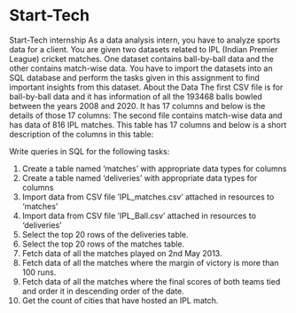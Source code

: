 # Start-Tech
Start-Tech internship
As a data analysis intern, you have to analyze sports data for a client. You are given two datasets
related to IPL (Indian Premier League) cricket matches. One dataset contains ball-by-ball data
and the other contains match-wise data. You have to import the datasets into an SQL database
and perform the tasks given in this assignment to find important insights from this dataset.
About the Data
The first CSV file is for ball-by-ball data and it has information of all the 193468 balls bowled
between the years 2008 and 2020. It has 17 columns and below is the details of those 17
columns:
The second file contains match-wise data and has data of 816 IPL matches. This table has 17 columns and below is a short description of the columns in this table:


Write queries in SQL for the following tasks:
1. Create a table named ‘matches’ with appropriate data types for columns
2. Create a table named ‘deliveries’ with appropriate data types for columns
3. Import data from CSV file ’IPL_matches.csv’ attached in resources to ‘matches’
4. Import data from CSV file ’IPL_Ball.csv’ attached in resources to ‘deliveries’
5. Select the top 20 rows of the deliveries table.
6. Select the top 20 rows of the matches table.
7. Fetch data of all the matches played on 2nd May 2013.
8. Fetch data of all the matches where the margin of victory is more than 100 runs.
9. Fetch data of all the matches where the final scores of both teams tied and order it in descending order of the date.
10. Get the count of cities that have hosted an IPL match.
